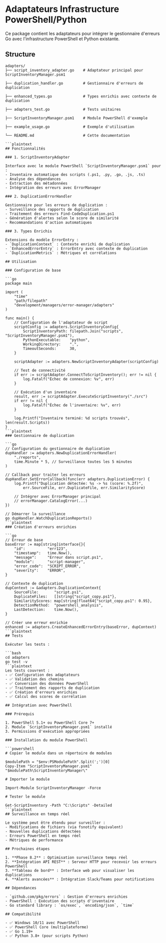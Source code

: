 # Adaptateurs Infrastructure PowerShell/Python

Ce package contient les adaptateurs pour intégrer le gestionnaire d'erreurs Go avec l'infrastructure PowerShell et Python existante.

## Structure

```plaintext
adapters/
├── script_inventory_adapter.go    # Adaptateur principal pour ScriptInventoryManager.psm1

├── duplication_handler.go         # Gestionnaire d'erreurs de duplication

├── enhanced_types.go              # Types enrichis avec contexte de duplication

├── adapters_test.go               # Tests unitaires

├── ScriptInventoryManager.psm1    # Module PowerShell d'exemple

├── example_usage.go               # Exemple d'utilisation

└── README.md                      # Cette documentation

```plaintext
## Fonctionnalités

### 1. ScriptInventoryAdapter

Interface avec le module PowerShell `ScriptInventoryManager.psm1` pour :
- Inventaire automatique des scripts (.ps1, .py, .go, .js, .ts)
- Analyse des dépendances
- Extraction des métadonnées
- Intégration des erreurs avec ErrorManager

### 2. DuplicationErrorHandler

Gestionnaire pour les erreurs de duplication :
- Surveillance des rapports de duplication
- Traitement des erreurs Find-CodeDuplication.ps1
- Génération d'alertes selon le score de similarité
- Recommandations d'action automatiques

### 3. Types Enrichis

Extensions du modèle ErrorEntry :
- `DuplicationContext` : Contexte enrichi de duplication
- `EnhancedErrorEntry` : ErrorEntry avec contexte de duplication
- `DuplicationMetrics` : Métriques et corrélations

## Utilisation

### Configuration de base

```go
package main

import (
    "time"
    "path/filepath"
    "development/managers/error-manager/adapters"
)

func main() {
    // Configuration de l'adaptateur de script
    scriptConfig := adapters.ScriptInventoryConfig{
        ScriptInventoryPath: filepath.Join("scripts", "ScriptInventoryManager.psm1"),
        PythonExecutable:    "python",
        WorkingDirectory:    ".",
        TimeoutSeconds:      30,
    }
    
    scriptAdapter := adapters.NewScriptInventoryAdapter(scriptConfig)
    
    // Test de connectivité
    if err := scriptAdapter.ConnectToScriptInventory(); err != nil {
        log.Fatalf("Échec de connexion: %v", err)
    }
    
    // Exécution d'un inventaire
    result, err := scriptAdapter.ExecuteScriptInventory("./src")
    if err != nil {
        log.Fatalf("Échec de l'inventaire: %v", err)
    }
    
    log.Printf("Inventaire terminé: %d scripts trouvés", len(result.Scripts))
}
```plaintext
### Gestionnaire de duplication

```go
// Configuration du gestionnaire de duplication
dupHandler := adapters.NewDuplicationErrorHandler(
    "./reports", 
    time.Minute * 5, // Surveillance toutes les 5 minutes
)

// Callback pour traiter les erreurs
dupHandler.SetErrorCallback(func(err adapters.DuplicationError) {
    log.Printf("Duplication détectée: %s -> %s (score: %.2f)", 
        err.SourceFile, err.DuplicateFile, err.SimilarityScore)
    
    // Intégrer avec ErrorManager principal
    // errorManager.CatalogError(...)
})

// Démarrer la surveillance
go dupHandler.WatchDuplicationReports()
```plaintext
### Création d'erreurs enrichies

```go
// Erreur de base
baseError := map[string]interface{}{
    "id":          "err123",
    "timestamp":   time.Now(),
    "message":     "Erreur dans script.ps1",
    "module":      "script-manager",
    "error_code":  "SCRIPT_ERROR",
    "severity":    "ERROR",
}

// Contexte de duplication
dupContext := &adapters.DuplicationContext{
    SourceFile:       "script.ps1",
    DuplicateFiles:   []string{"script_copy.ps1"},
    SimilarityScores: map[string]float64{"script_copy.ps1": 0.95},
    DetectionMethod:  "powershell_analysis",
    LastDetection:    time.Now(),
}

// Créer une erreur enrichie
enhanced := adapters.CreateEnhancedErrorEntry(baseError, dupContext)
```plaintext
## Tests

Exécuter les tests :

```bash
cd adapters
go test -v
```plaintext
Les tests couvrent :
- ✅ Configuration des adaptateurs
- ✅ Validation des chemins
- ✅ Conversion des données PowerShell
- ✅ Traitement des rapports de duplication
- ✅ Création d'erreurs enrichies
- ✅ Calcul des scores de corrélation

## Intégration avec PowerShell

### Prérequis

1. PowerShell 5.1+ ou PowerShell Core 7+
2. Module `ScriptInventoryManager.psm1` installé
3. Permissions d'exécution appropriées

### Installation du module PowerShell

```powershell
# Copier le module dans un répertoire de modules

$modulePath = "$env:PSModulePath".Split(';')[0]
Copy-Item "ScriptInventoryManager.psm1" "$modulePath\ScriptInventoryManager\"

# Importer le module

Import-Module ScriptInventoryManager -Force

# Tester le module

Get-ScriptInventory -Path "C:\Scripts" -Detailed
```plaintext
## Surveillance en temps réel

Le système peut être étendu pour surveiller :
- Modifications de fichiers (via fsnotify équivalent)
- Nouvelles duplications détectées
- Erreurs PowerShell en temps réel
- Métriques de performance

## Prochaines étapes

1. **Phase 8.2** : Optimisation surveillance temps réel
2. **Intégration API REST** : Serveur HTTP pour recevoir les erreurs PowerShell
3. **Tableau de bord** : Interface web pour visualiser les duplications
4. **Alerts avancées** : Intégration Slack/Teams pour notifications

## Dépendances

- `github.com/pkg/errors` : Gestion d'erreurs enrichies
- PowerShell : Exécution des scripts d'inventaire
- Go standard library : `os/exec`, `encoding/json`, `time`

## Compatibilité

- ✅ Windows 10/11 avec PowerShell
- ✅ PowerShell Core (multiplateforme)
- ✅ Go 1.19+
- ✅ Python 3.8+ (pour scripts Python)
